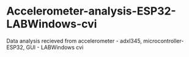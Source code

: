 # Accelerometer-analysis-ESP32-LABWindows-cvi
Data analysis recieved from accelerometer - adxl345, microcontroller- ESP32, GUI - LABWindows cvi
